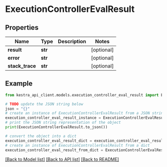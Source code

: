 # ExecutionControllerEvalResult


## Properties

Name | Type | Description | Notes
------------ | ------------- | ------------- | -------------
**result** | **str** |  | [optional] 
**error** | **str** |  | [optional] 
**stack_trace** | **str** |  | [optional] 

## Example

```python
from kestra_api_client.models.execution_controller_eval_result import ExecutionControllerEvalResult

# TODO update the JSON string below
json = "{}"
# create an instance of ExecutionControllerEvalResult from a JSON string
execution_controller_eval_result_instance = ExecutionControllerEvalResult.from_json(json)
# print the JSON string representation of the object
print(ExecutionControllerEvalResult.to_json())

# convert the object into a dict
execution_controller_eval_result_dict = execution_controller_eval_result_instance.to_dict()
# create an instance of ExecutionControllerEvalResult from a dict
execution_controller_eval_result_from_dict = ExecutionControllerEvalResult.from_dict(execution_controller_eval_result_dict)
```
[[Back to Model list]](../README.md#documentation-for-models) [[Back to API list]](../README.md#documentation-for-api-endpoints) [[Back to README]](../README.md)


